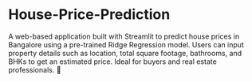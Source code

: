 # House-Price-Prediction
A web-based application built with Streamlit to predict house prices in Bangalore using a pre-trained Ridge Regression model. Users can input property details such as location, total square footage, bathrooms, and BHKs to get an estimated price. Ideal for buyers and real estate professionals. 🚀
